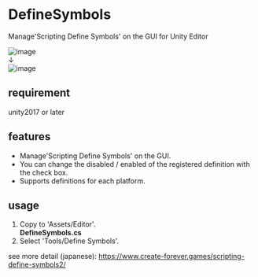 # DefineSymbols
Manage'Scripting Define Symbols' on the GUI for Unity Editor

![image](https://user-images.githubusercontent.com/85425896/122647562-af6a2700-d15f-11eb-90e6-6adcda07f88f.png)  
↓  
![image](https://user-images.githubusercontent.com/85425896/122647591-c7da4180-d15f-11eb-9e44-a119e34e56b4.png)  

## requirement  
unity2017 or later
  
## features
* Manage'Scripting Define Symbols' on the GUI.
* You can change the disabled / enabled of the registered definition with the check box.
* Supports definitions for each platform.

## usage  
1. Copy to 'Assets/Editor'.  
  **DefineSymbols.cs**  
2. Select 'Tools/Define Symbols'.

see more detail (japanese): https://www.create-forever.games/scripting-define-symbols2/
